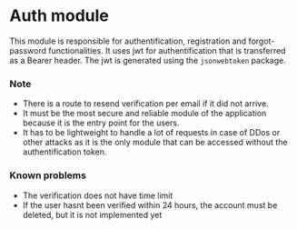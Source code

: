 # Auth module

This module is responsible for authentification, registration and forgot-password functionalities. It uses jwt for authentification that is transferred as a Bearer header. The jwt is generated using the `jsonwebtoken` package.

### Note

- There is a route to resend verification per email if it did not arrive.
- It must be the most secure and reliable module of the application because it is the entry point for the users.
- It has to be lightweight to handle a lot of requests in case of DDos or other attacks as it is the only module that can be accessed without the authentification token.

### Known problems

- The verification does not have time limit
- If the user hasnt been verified within 24 hours, the account must be deleted, but it is not implemented yet
